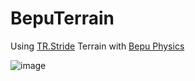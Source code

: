 # BepuTerrain
Using [TR.Stride](https://github.com/Doprez/TR.Stride) Terrain with [Bepu Physics](https://github.com/Nicogo1705/Stride.BepuPhysics)


![image](https://github.com/Doprez/BepuTerrain/assets/73259914/c8e844a5-42c9-48ca-88a5-e930c96dff95)
